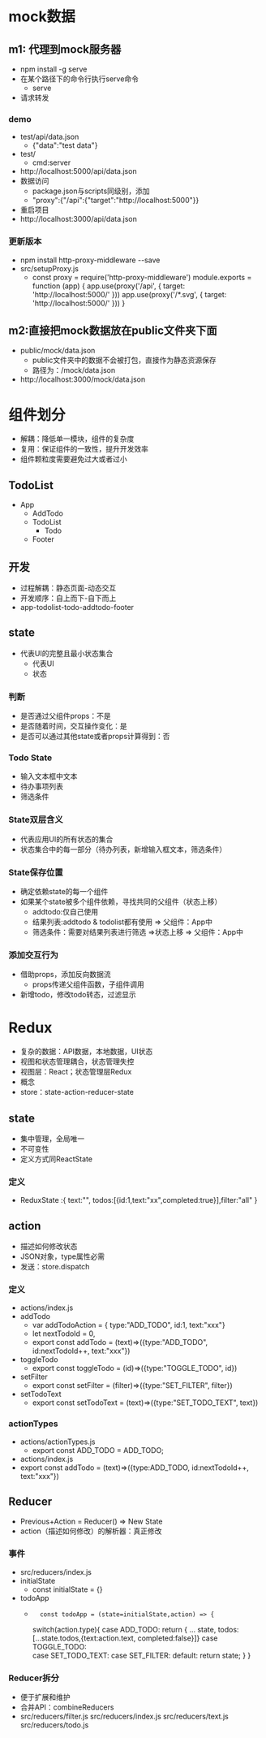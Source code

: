 # mock数据
## m1: 代理到mock服务器
+	npm install -g serve
+	在某个路径下的命令行执行serve命令
	+	serve
+	请求转发
### demo
+	test/api/data.json
	+	{"data":"test data"}
+	test/
	+	cmd:server
+	http://localhost:5000/api/data.json	
+	数据访问
	+	package.json与scripts同级别，添加
	+	"proxy":{"/api":{"target":"http://localhost:5000"}}
+	重启项目
+	http://localhost:3000/api/data.json	
### 更新版本
+	npm install http-proxy-middleware --save
+	src/setupProxy.js
	+	const proxy = require('http-proxy-middleware')
module.exports = function (app) {
    app.use(proxy('/api', { target: 'http://localhost:5000/' }))
    app.use(proxy('/*.svg', { target: 'http://localhost:5000/' }))
}
## m2:直接把mock数据放在public文件夹下面
+	public/mock/data.json
	+	public文件夹中的数据不会被打包，直接作为静态资源保存
	+	路径为：/mock/data.json
+	http://localhost:3000/mock/data.json
# 组件划分
+	 解耦：降低单一模块，组件的复杂度
+	 复用：保证组件的一致性，提升开发效率
+	 组件颗粒度需要避免过大或者过小
## TodoList
+	App
	+	AddTodo
	+	TodoList
		+	Todo
	+	Footer
## 开发
+	过程解耦：静态页面-动态交互
+	开发顺序：自上而下-自下而上
+	app-todolist-todo-addtodo-footer
## state
+	代表UI的完整且最小状态集合
	+	代表UI
	+	状态
### 判断
+	是否通过父组件props：不是
+	是否随着时间，交互操作变化：是
+	是否可以通过其他state或者props计算得到：否
### Todo State
+	输入文本框中文本
+	待办事项列表
+	筛选条件
### State双层含义
+	代表应用UI的所有状态的集合
+	状态集合中的每一部分（待办列表，新增输入框文本，筛选条件）
### State保存位置
+	确定依赖state的每一个组件
+	如果某个state被多个组件依赖，寻找共同的父组件（状态上移）
	+	addtodo:仅自己使用
	+	结果列表:addtodo & todolist都有使用 => 父组件：App中
	+	筛选条件：需要对结果列表进行筛选 =>状态上移 => 父组件：App中
### 添加交互行为
+	借助props，添加反向数据流
	+	props传递父组件函数，子组件调用
+	新增todo，修改todo转态，过滤显示
# Redux
+	复杂的数据：API数据，本地数据，UI状态
+	视图和状态管理耦合，状态管理失控
+	视图层：React；状态管理层Redux
+	概念
+	store：state-action-reducer-state
## state
+	集中管理，全局唯一
+	不可变性
+	定义方式同ReactState
### 定义	
+	ReduxState :{ text:"", todos:[{id:1,text:"xx",completed:true}],filter:"all" }
## action
+	描述如何修改状态
+	JSON对象，type属性必需
+	发送：store.dispatch
### 定义
+	actions/index.js
+	addTodo
	+	var addTodoAction = { type:"ADD_TODO", id:1, text:"xxx"}
	+	let nextTodoId = 0,
	+	export const addTodo = (text)=>({type:"ADD_TODO", id:nextTodoId++, text:"xxx"})
+	toggleTodo
	+	export const toggleTodo = (id)=>({type:"TOGGLE_TODO", id})
+	setFilter
	+	export const setFilter = (filter)=>({type:"SET_FILTER", filter})
+	setTodoText
	+	export const setTodoText = (text)=>({type:"SET_TODO_TEXT", text})
### actionTypes
+	actions/actionTypes.js
	+	export const ADD_TODO = ADD_TODO;
+	actions/index.js
+	export const addTodo = (text)=>({type:ADD_TODO, id:nextTodoId++, text:"xxx"})
## Reducer
+	Previous+Action = Reducer() => New State
+	action（描述如何修改）的解析器：真正修改
### 事件
+	src/reducers/index.js
+	initialState
	+	const initialState = {}
+	todoApp
	+		const todoApp = (state=initialState,action) => {
		switch(action.type){
			case ADD_TODO:
				return { ... state, todos:[...state.todos,{text:action.text, completed:false}]}
			case TOGGLE_TODO:	
			case SET_TODO_TEXT:
			case SET_FILTER:
            default:
				return state;
			}
		}
### Reducer拆分
+	便于扩展和维护
+	合并API：combineReducers
+	src/reducers/filter.js src/reducers/index.js src/reducers/text.js src/reducers/todo.js